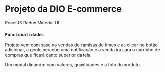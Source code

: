 # Projeto da DIO E-commerce 

ReactJS
Redux
Material UI

### `Funcionalidades`

Projeto vem com base na vendas de camisas de times e 
ao clicar no botão adicionar, a gente percebe uma notificação e a venda irá
para o carrinho de compras que ficará canto superior da tela.

Um modal dinamico com valores, quantidades e a foto do produto.

